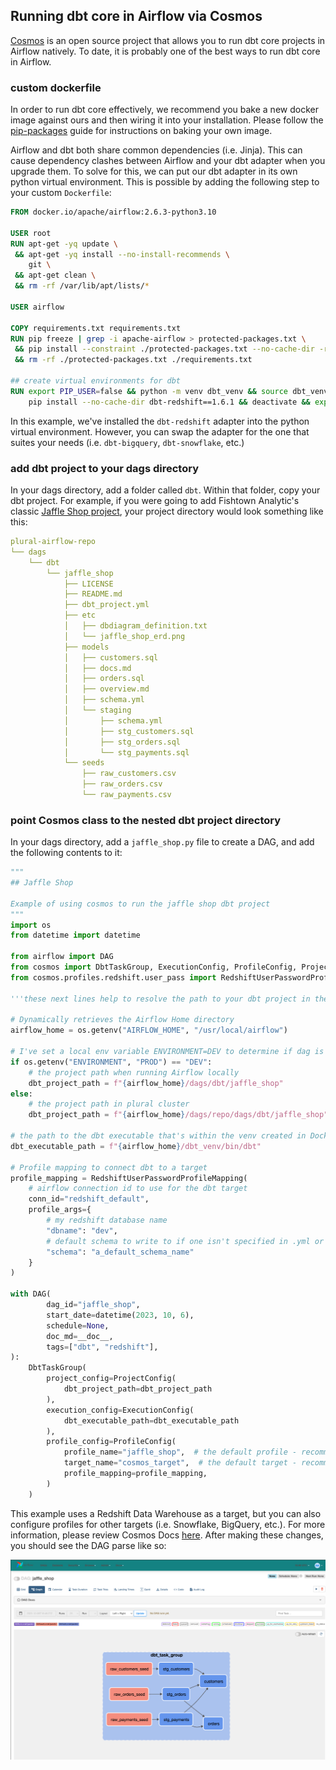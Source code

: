 ## Running dbt core in Airflow via Cosmos

[Cosmos](https://github.com/astronomer/astronomer-cosmos) is an open source project that allows you to run dbt core 
projects in Airflow natively. To date, it is probably one of the best ways to run dbt core in Airflow.

### custom dockerfile

In order to run dbt core effectively, we recommend you bake a new docker image against ours and then wiring it into your 
installation. Please follow the [pip-packages](./pip-packages.md) guide for instructions on baking your own image.

Airflow and dbt both share common dependencies (i.e. Jinja). This can cause dependency clashes between Airflow and your 
dbt adapter when you upgrade them. To solve for this, we can put our dbt adapter in its own python virtual environment. 
This is possible by adding the following step to your custom `Dockerfile`:

```dockerfile
FROM docker.io/apache/airflow:2.6.3-python3.10

USER root
RUN apt-get -yq update \
 && apt-get -yq install --no-install-recommends \
    git \
 && apt-get clean \
 && rm -rf /var/lib/apt/lists/*

USER airflow

COPY requirements.txt requirements.txt
RUN pip freeze | grep -i apache-airflow > protected-packages.txt \
 && pip install --constraint ./protected-packages.txt --no-cache-dir -r ./requirements.txt \
 && rm -rf ./protected-packages.txt ./requirements.txt

## create virtual environments for dbt
RUN export PIP_USER=false && python -m venv dbt_venv && source dbt_venv/bin/activate && \
    pip install --no-cache-dir dbt-redshift==1.6.1 && deactivate && export PIP_USER=true

```

In this example, we've installed the `dbt-redshift` adapter into the python virtual environment. However, you can swap 
the adapter for the one that suites your needs (i.e. `dbt-bigquery`, `dbt-snowflake`, etc.) 

### add dbt project to your dags directory

In your dags directory, add a folder called `dbt`. Within that folder, copy your dbt project. For example, if you were 
going to add Fishtown Analytic's classic [Jaffle Shop project](https://github.com/dbt-labs/jaffle_shop), your project 
directory would look something like this:

```yaml
plural-airflow-repo
└── dags
    └── dbt
        └── jaffle_shop
            ├── LICENSE
            ├── README.md
            ├── dbt_project.yml
            ├── etc
            │   ├── dbdiagram_definition.txt
            │   └── jaffle_shop_erd.png
            ├── models
            │   ├── customers.sql
            │   ├── docs.md
            │   ├── orders.sql
            │   ├── overview.md
            │   ├── schema.yml
            │   └── staging
            │       ├── schema.yml
            │       ├── stg_customers.sql
            │       ├── stg_orders.sql
            │       └── stg_payments.sql
            └── seeds
                ├── raw_customers.csv
                ├── raw_orders.csv
                └── raw_payments.csv
```

### point Cosmos class to the nested dbt project directory

In your dags directory, add a `jaffle_shop.py` file to create a DAG, and add the following contents to it:

```python
"""
## Jaffle Shop

Example of using cosmos to run the jaffle shop dbt project
"""
import os
from datetime import datetime

from airflow import DAG
from cosmos import DbtTaskGroup, ExecutionConfig, ProfileConfig, ProjectConfig
from cosmos.profiles.redshift.user_pass import RedshiftUserPasswordProfileMapping

'''these next lines help to resolve the path to your dbt project in the plural airflow instance vs. local development'''

# Dynamically retrieves the Airflow Home directory 
airflow_home = os.getenv("AIRFLOW_HOME", "/usr/local/airflow")

# I've set a local env variable ENVIRONMENT=DEV to determine if dag is running in plural airflow or local airflow
if os.getenv("ENVIRONMENT", "PROD") == "DEV":
    # the project path when running Airflow locally
    dbt_project_path = f"{airflow_home}/dags/dbt/jaffle_shop"  
else:
    # the project path in plural cluster
    dbt_project_path = f"{airflow_home}/dags/repo/dags/dbt/jaffle_shop"  

# the path to the dbt executable that's within the venv created in Dockerfile
dbt_executable_path = f"{airflow_home}/dbt_venv/bin/dbt"

# Profile mapping to connect dbt to a target
profile_mapping = RedshiftUserPasswordProfileMapping(
    # airflow connection id to use for the dbt target
    conn_id="redshift_default",  
    profile_args={
        # my redshift database name
        "dbname": "dev", 
        # default schema to write to if one isn't specified in .yml or .sql dbt files
        "schema": "a_default_schema_name"  
    }
)

with DAG(
        dag_id="jaffle_shop",
        start_date=datetime(2023, 10, 6),
        schedule=None,
        doc_md=__doc__,
        tags=["dbt", "redshift"],
):
    DbtTaskGroup(
        project_config=ProjectConfig(
            dbt_project_path=dbt_project_path
        ),
        execution_config=ExecutionConfig(
            dbt_executable_path=dbt_executable_path
        ),
        profile_config=ProfileConfig(
            profile_name="jaffle_shop",  # the default profile - recommended to be your dbt project name
            target_name="cosmos_target",  # the default target - recommended to just leave as cosmos_target
            profile_mapping=profile_mapping,
        )
    )
```

This example uses a Redshift Data Warehouse as a target, but you can also configure profiles for other targets (i.e. 
Snowflake, BigQuery, etc.). For more information, please review Cosmos Docs [here](https://astronomer.github.io/astronomer-cosmos/profiles/index.html). 
After making these changes, you should see the DAG parse like so:

![jaffle_shop_dag.png](static%2Fjaffle_shop_dag.png)
